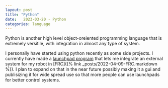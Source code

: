 ```yaml
---
layout: post
title: "Python"
date:   2023-03-20 - Python
categories: language
---
```

Python is another high level object-oreiented programming language that is extremely versitile, with integration in almost any type of system.

I personally have started using python recently as some side projects.  I currently have made a [launchpad program](https://github.com/FRC-8114/launchpad) that lets me integrate an external system for my robot in [FRC]({% link _posts/2022-04-09-FRC.markdown %}).  I plan to expand on that in the near future possibly making it a gui and publisizing it for wide spread use so that more people can use launchpads for better control systems.